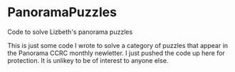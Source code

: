 # PanoramaPuzzles
Code to solve Lizbeth's panorama puzzles

This is just some code I wrote to solve a category of puzzles that appear in the Panorama CCRC monthly newletter. 
I just pushed the code up here for protection. It is unlikey to be of interest to anyone else.

